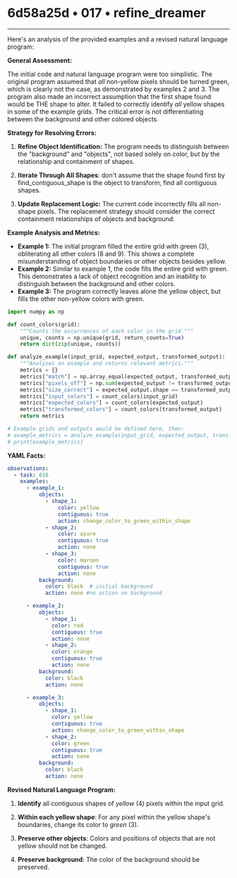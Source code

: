 # 6d58a25d • 017 • refine_dreamer

---
Here's an analysis of the provided examples and a revised natural language program:

**General Assessment:**

The initial code and natural language program were too simplistic. The original program assumed that *all* non-yellow pixels should be turned green, which is clearly not the case, as demonstrated by examples 2 and 3. The program also made an incorrect assumption that the first shape found would be THE shape to alter. It failed to correctly identify *all* yellow shapes in some of the example grids. The critical error is not differentiating between the background and other colored objects.

**Strategy for Resolving Errors:**

1.  **Refine Object Identification:** The program needs to distinguish between the "background" and "objects", not based solely on color, but by the relationship and containment of shapes.

2.  **Iterate Through All Shapes**: don't assume that the shape found first by
    find_contiguous_shape is the object to transform, find all contiguous
    shapes.

3.  **Update Replacement Logic:** The current code incorrectly fills all
    non-shape pixels. The replacement strategy should consider the correct
    containment relationships of objects and background.

**Example Analysis and Metrics:**

*   **Example 1:** The initial program filled the entire grid with green (3), obliterating all other colors (8 and 9). This shows a complete misunderstanding of object boundaries or other objects besides yellow.
*   **Example 2:** Similar to example 1, the code fills the entire grid with green. This demonstrates a lack of object recognition and an inability to distinguish between the background and other colors.
*   **Example 3:** The program correctly leaves alone the yellow object, but fills
    the other non-yellow colors with green.

```python
import numpy as np

def count_colors(grid):
    """Counts the occurrences of each color in the grid."""
    unique, counts = np.unique(grid, return_counts=True)
    return dict(zip(unique, counts))

def analyze_example(input_grid, expected_output, transformed_output):
    """Analyzes an example and returns relevant metrics."""
    metrics = {}
    metrics["match"] = np.array_equal(expected_output, transformed_output)
    metrics["pixels_off"] = np.sum(expected_output != transformed_output)
    metrics["size_correct"] = expected_output.shape == transformed_output.shape
    metrics["input_colors"] = count_colors(input_grid)
    metrics["expected_colors"] = count_colors(expected_output)
    metrics["transformed_colors"] = count_colors(transformed_output)
    return metrics

# Example grids and outputs would be defined here, then:
# example_metrics = analyze_example(input_grid, expected_output, transformed_output)
# print(example_metrics)
```

**YAML Facts:**

```yaml
observations:
  - task: 016
    examples:
      - example_1:
          objects:
            - shape_1:
                color: yellow
                contiguous: true
                action: change_color_to_green_within_shape
            - shape_2:
                color: azure
                contiguous: true
                action: none
            - shape_3:
                color: maroon
                contiguous: true
                action: none
          background:
            color: black  # initial background
            action: none #no action on background

      - example_2:
          objects:
            - shape_1:
              color: red
              contiguous: true
              action: none
            - shape_2:
              color: orange
              contiguous: true
              action: none
          background:
            color: black
            action: none

      - example_3:
          objects:
            - shape_1:
              color: yellow
              contiguous: true
              action: change_color_to_green_within_shape
            - shape_2:
              color: green
              contiguous: true
              action: none
          background:
            color: black
            action: none
```

**Revised Natural Language Program:**

1.  **Identify** all contiguous shapes of *yellow* (4) pixels within the input grid.

2.  **Within each yellow shape**: For any pixel within the yellow shape's boundaries, change its color to *green* (3).

3.  **Preserve other objects**: Colors and positions of objects that are not yellow should not be changed.
4. **Preserve background**: The color of the background should be preserved.

